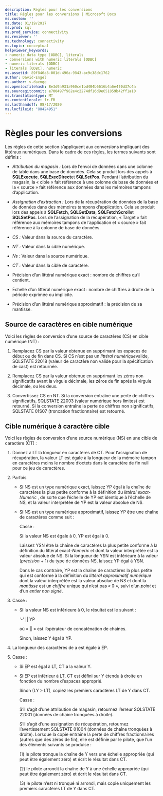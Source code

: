```yaml
---
description: Règles pour les conversions
title: Règles pour les conversions | Microsoft Docs
ms.custom: ''
ms.date: 01/19/2017
ms.prod: sql
ms.prod_service: connectivity
ms.reviewer: ''
ms.technology: connectivity
ms.topic: conceptual
helpviewer_keywords:
- numeric data type [ODBC], literals
- conversions with numeric literals [ODBC]
- numeric literals [ODBC]
- literals [ODBC], numeric
ms.assetid: 89f846a3-001d-496a-9843-ac9c38dc1762
author: David-Engel
ms.author: v-daenge
ms.openlocfilehash: 8e3d9a931a960ce1bd404b6616b4a6e4f0d37c4a
ms.sourcegitcommit: e700497f962e4c2274df16d9e651059b42ff1a10
ms.translationtype: MT
ms.contentlocale: fr-FR
ms.lasthandoff: 08/17/2020
ms.locfileid: "88424951"
---
```

# <a name="rules-for-conversions"></a>Règles pour les conversions
Les règles de cette section s’appliquent aux conversions impliquant des littéraux numériques. Dans le cadre de ces règles, les termes suivants sont définis :  
  
-   *Attribution du magasin :* Lors de l’envoi de données dans une colonne de table dans une base de données. Cela se produit lors des appels à **SQLExecute**, **SQLExecDirect**et **SQLSetPos**. Pendant l’attribution du magasin, la « cible » fait référence à une colonne de base de données et la « source » fait référence aux données dans les mémoires tampons d’application.  
  
-   *Assignation d’extraction :* Lors de la récupération de données de la base de données dans des mémoires tampons d’application. Cela se produit lors des appels à **SQLFetch**, **SQLGetData**, **SQLFetchScroll**et **SQLSetPos**. Lors de l’assignation de la récupération, « Target » fait référence aux mémoires tampons de l’application et « source » fait référence à la colonne de base de données.  
  
-   *CS :* Valeur dans la source du caractère.  
  
-   *NT :* Valeur dans la cible numérique.  
  
-   *Ns :* Valeur dans la source numérique.  
  
-   *CT :* Valeur dans la cible de caractère.  
  
-   Précision d’un littéral numérique exact : nombre de chiffres qu’il contient.  
  
-   Échelle d’un littéral numérique exact : nombre de chiffres à droite de la période exprimée ou implicite.  
  
-   Précision d’un littéral numérique approximatif : la précision de sa mantisse.  
  
## <a name="character-source-to-numeric-target"></a>Source de caractères en cible numérique  
 Voici les règles de conversion d’une source de caractères (CS) en cible numérique (NT) :  
  
1.  Remplacez CS par la valeur obtenue en supprimant les espaces de début ou de fin dans CS. Si CS n’est pas un *littéral numérique*valide, SQLSTATE 22018 (valeur de caractère non valide pour la spécification de cast) est retournée.  
  
2.  Remplacez CS par la valeur obtenue en supprimant les zéros non significatifs avant la virgule décimale, les zéros de fin après la virgule décimale, ou les deux.  
  
3.  Convertissez CS en NT. Si la conversion entraîne une perte de chiffres significatifs, SQLSTATE 22003 (valeur numérique hors limites) est retourné. Si la conversion entraîne la perte de chiffres non significatifs, SQLSTATE 01S07 (troncation fractionnaire) est retourné.  
  
## <a name="numeric-source-to-character-target"></a>Cible numérique à caractère cible  
 Voici les règles de conversion d’une source numérique (NS) en une cible de caractère (CT) :  
  
1.  Donnez à LT la longueur en caractères de CT. Pour l’assignation de récupération, la valeur LT est égale à la longueur de la mémoire tampon en caractères moins le nombre d’octets dans le caractère de fin null pour ce jeu de caractères.  
  
2.  Parfois  
  
    -   Si NS est un type numérique exact, laissez YP égal à la chaîne de caractères la plus petite conforme à la définition du *littéral exact-Numeric* , de sorte que l’échelle de YP est identique à l’échelle de NS, et la valeur interprétée de YP est la valeur absolue de NS.  
  
    -   Si NS est un type numérique approximatif, laissez YP être une chaîne de caractères comme suit :  
  
         Casse :  
  
         Si la valeur NS est égale à 0, YP est égal à 0.  
  
         Laissez YSN être la chaîne de caractères la plus petite conforme à la définition du littéral exact-*Numeric* et dont la valeur interprétée est la valeur absolue de NS. Si la longueur de YSN est inférieure à la valeur (*précision* + 1) du type de données NS, laissez YP égal à YSN.  
  
         Dans le cas contraire, YP est la chaîne de caractères la plus petite qui est conforme à la définition du *littéral approximatif numérique* dont la valeur interprétée est la valeur absolue de NS et dont la *mantisse* est un *chiffre* unique qui n’est pas « 0 », suivi d’un *point* et d’un *entier non signé*.  
  
3.  Casse :  
  
    -   Si la valeur NS est inférieure à 0, le résultat est le suivant :  
  
         '-'  &#124;&#124; YP  
  
         où « &#124;&#124; » est l’opérateur de concaténation de chaînes.  
  
         Sinon, laissez Y égal à YP.  
  
4.  La longueur des caractères de a est égale à EP.  
  
5.  Casse :  
  
    -   Si EP est égal à LT, CT a la valeur Y.  
  
    -   Si EP est inférieur à LT, CT est défini sur Y étendu à droite en fonction du nombre d’espaces approprié.  
  
         Sinon (LY > LT), copiez les premiers caractères LT de Y dans CT.  
  
         Casse :  
  
         S’il s’agit d’une attribution de magasin, retournez l’erreur SQLSTATE 22001 (données de chaîne tronquées à droite).  
  
         S’il s’agit d’une assignation de récupération, retournez l’avertissement SQLSTATE 01004 (données de chaîne tronquées à droite). Lorsque la copie entraîne la perte de chiffres fractionnaires (autres que des zéros de fin), elle est définie par le pilote, que l’un des éléments suivants se produise :  
  
         (1) le pilote tronque la chaîne de Y vers une échelle appropriée (qui peut être également zéro) et écrit le résultat dans CT.  
  
         (2) le pilote arrondit la chaîne de Y à une échelle appropriée (qui peut être également zéro) et écrit le résultat dans CT.  
  
         (3) le pilote n’est ni tronqué ni arrondi, mais copie uniquement les premiers caractères LT de Y dans CT.
